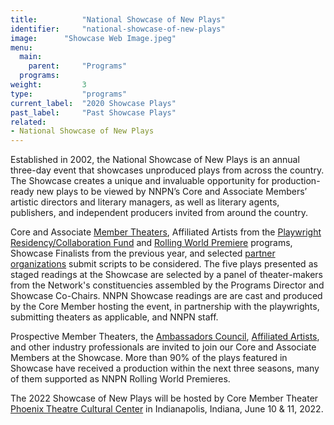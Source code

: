 ```yaml
---
title:          "National Showcase of New Plays"
identifier:     "national-showcase-of-new-plays"
image:      "Showcase Web Image.jpeg"
menu:
  main:
    parent:     "Programs"
  programs:
weight:         3
type:           "programs"
current_label:  "2020 Showcase Plays"
past_label:     "Past Showcase Plays"
related:
- National Showcase of New Plays
---
```


<span class="lead-in">Established in 2002, the National Showcase of New Plays is an annual three-day event that showcases unproduced plays from across the country. The Showcase creates a unique and invaluable opportunity for production-ready new plays to be viewed by NNPN’s Core and Associate Members’ artistic directors and literary managers, as well as literary agents, publishers, and independent producers invited from around the country.</span>

Core and Associate [Member Theaters](http://nnpn.org/member-theaters/), Affiliated Artists from the [Playwright Residency/Collaboration Fund](http://nnpn.org/programs/collaboration-fund/) and [Rolling World Premiere](http://nnpn.org/programs/rolling-world-premieres/) programs, Showcase Finalists from the previous year, and selected [partner organizations](http://nnpn.org/about/partner-organizations/) submit scripts to be considered. The five plays presented as staged readings at the Showcase are selected by a panel of theater-makers from the Network's constituencies assembled by the Programs Director and Showcase Co-Chairs. NNPN Showcase readings are are cast and produced by the Core Member hosting the event, in partnership with the playwrights, submitting theaters as applicable, and NNPN staff.

Prospective Member Theaters, the [Ambassadors Council](http://nnpn.org/about/ambassadors-council/), [Affiliated Artists](http://nnpn.org/affiliated-artists/), and other industry professionals are invited to join our Core and Associate Members at the Showcase. More than 90% of the plays featured in Showcase have received a production within the next three seasons, many of them supported as NNPN Rolling World Premieres.

The 2022 Showcase of New Plays will be hosted by Core Member Theater [Phoenix Theatre Cultural Center](https://www.phoenixtheatre.org/) in Indianapolis, Indiana, June 10 & 11, 2022.


